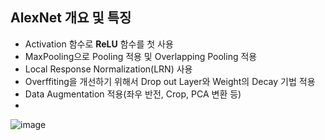 ## AlexNet 개요 및 특징
  - Activation 함수로 **ReLU** 함수를 첫 사용  
  - MaxPooling으로 Pooling 적용 및 Overlapping Pooling 적용  
  - Local Response Normalization(LRN) 사용  
  - Overffiting을 개선하기 위해서 Drop out Layer와 Weight의 Decay 기법 적용  
  - Data Augmentation 적용(좌우 반전, Crop, PCA 변환 등)  
  - 
![image](https://user-images.githubusercontent.com/57121112/121041039-5c05e980-c7ed-11eb-9ca2-c86eae27baaf.png)

